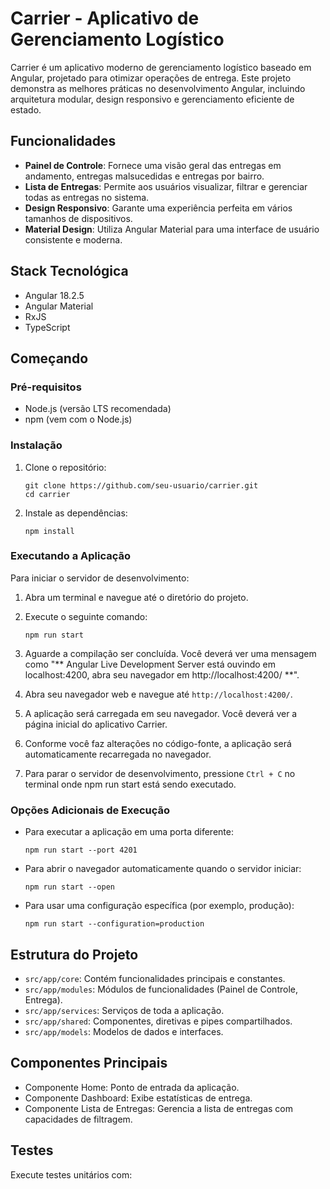 # Carrier - Aplicativo de Gerenciamento Logístico

Carrier é um aplicativo moderno de gerenciamento logístico baseado em Angular, projetado para otimizar operações de entrega. Este projeto demonstra as melhores práticas no desenvolvimento Angular, incluindo arquitetura modular, design responsivo e gerenciamento eficiente de estado.

## Funcionalidades

- **Painel de Controle**: Fornece uma visão geral das entregas em andamento, entregas malsucedidas e entregas por bairro.
- **Lista de Entregas**: Permite aos usuários visualizar, filtrar e gerenciar todas as entregas no sistema.
- **Design Responsivo**: Garante uma experiência perfeita em vários tamanhos de dispositivos.
- **Material Design**: Utiliza Angular Material para uma interface de usuário consistente e moderna.

## Stack Tecnológica

- Angular 18.2.5
- Angular Material
- RxJS
- TypeScript

## Começando

### Pré-requisitos

- Node.js (versão LTS recomendada)
- npm (vem com o Node.js)

### Instalação

1. Clone o repositório:
   ```
   git clone https://github.com/seu-usuario/carrier.git
   cd carrier
   ```

2. Instale as dependências:
   ```
   npm install
   ```

### Executando a Aplicação

Para iniciar o servidor de desenvolvimento:

1. Abra um terminal e navegue até o diretório do projeto.

2. Execute o seguinte comando:
   ```
   npm run start
   ```

3. Aguarde a compilação ser concluída. Você deverá ver uma mensagem como "** Angular Live Development Server está ouvindo em localhost:4200, abra seu navegador em http://localhost:4200/ **".

4. Abra seu navegador web e navegue até `http://localhost:4200/`.

5. A aplicação será carregada em seu navegador. Você deverá ver a página inicial do aplicativo Carrier.

6. Conforme você faz alterações no código-fonte, a aplicação será automaticamente recarregada no navegador.

7. Para parar o servidor de desenvolvimento, pressione `Ctrl + C` no terminal onde npm run start está sendo executado.

### Opções Adicionais de Execução

- Para executar a aplicação em uma porta diferente:
  ```
  npm run start --port 4201
  ```

- Para abrir o navegador automaticamente quando o servidor iniciar:
  ```
  npm run start --open
  ```

- Para usar uma configuração específica (por exemplo, produção):
  ```
  npm run start --configuration=production
  ```

## Estrutura do Projeto

- `src/app/core`: Contém funcionalidades principais e constantes.
- `src/app/modules`: Módulos de funcionalidades (Painel de Controle, Entrega).
- `src/app/services`: Serviços de toda a aplicação.
- `src/app/shared`: Componentes, diretivas e pipes compartilhados.
- `src/app/models`: Modelos de dados e interfaces.

## Componentes Principais

- Componente Home: Ponto de entrada da aplicação.
- Componente Dashboard: Exibe estatísticas de entrega.
- Componente Lista de Entregas: Gerencia a lista de entregas com capacidades de filtragem.

## Testes

Execute testes unitários com:
